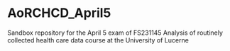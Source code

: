 # AoRCHCD_April5
Sandbox repository for the April 5 exam of FS231145 Analysis of routinely collected health care data course at the University of Lucerne
